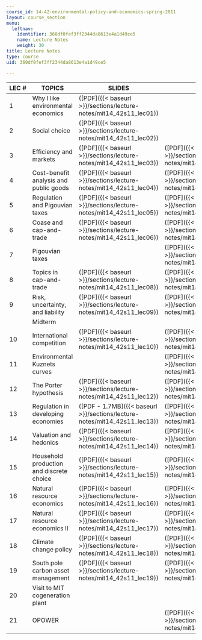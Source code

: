 ```yaml
---
course_id: 14-42-environmental-policy-and-economics-spring-2011
layout: course_section
menu:
  leftnav:
    identifier: 360df0fef3ff2344da8613e4a1d49ce5
    name: Lecture Notes
    weight: 30
title: Lecture Notes
type: course
uid: 360df0fef3ff2344da8613e4a1d49ce5

---
```


| LEC # | TOPICS | SLIDES | NOTES |
| --- | --- | --- | --- |
| 1 | Why I like environmental economics | ([PDF]({{< baseurl >}}/sections/lecture-notes/mit14_42s11_lec01)) | &nbsp; |
| 2 | Social choice | ([PDF]({{< baseurl >}}/sections/lecture-notes/mit14_42s11_lec02)) | &nbsp; |
| 3 | Efficiency and markets | ([PDF]({{< baseurl >}}/sections/lecture-notes/mit14_42s11_lec03)) | ([PDF]({{< baseurl >}}/sections/lecture-notes/mit14_42s11_note03)) |
| 4 | Cost-benefit analysis and public goods | ([PDF]({{< baseurl >}}/sections/lecture-notes/mit14_42s11_lec04)) | ([PDF]({{< baseurl >}}/sections/lecture-notes/mit14_42s11_note04)) |
| 5 | Regulation and Pigouvian taxes | ([PDF]({{< baseurl >}}/sections/lecture-notes/mit14_42s11_lec05)) | ([PDF]({{< baseurl >}}/sections/lecture-notes/mit14_42s11_note05)) |
| 6 | Coase and cap-and-trade | ([PDF]({{< baseurl >}}/sections/lecture-notes/mit14_42s11_lec06)) | ([PDF]({{< baseurl >}}/sections/lecture-notes/mit14_42s11_note06)) |
| 7 | Pigouvian taxes | &nbsp; | ([PDF]({{< baseurl >}}/sections/lecture-notes/mit14_42s11_note07)) |
| 8 | Topics in cap-and-trade | ([PDF]({{< baseurl >}}/sections/lecture-notes/mit14_42s11_lec08)) | ([PDF]({{< baseurl >}}/sections/lecture-notes/mit14_42s11_note08)) |
| 9 | Risk, uncertainty, and liability | ([PDF]({{< baseurl >}}/sections/lecture-notes/mit14_42s11_lec09)) | ([PDF]({{< baseurl >}}/sections/lecture-notes/mit14_42s11_note09)) |
| &nbsp; | Midterm | &nbsp; |
| 10 | International competition | ([PDF]({{< baseurl >}}/sections/lecture-notes/mit14_42s11_lec10)) | ([PDF]({{< baseurl >}}/sections/lecture-notes/mit14_42s11_note10)) |
| 11 | Environmental Kuznets curves | &nbsp; | ([PDF]({{< baseurl >}}/sections/lecture-notes/mit14_42s11_note11)) |
| 12 | The Porter hypothesis | ([PDF]({{< baseurl >}}/sections/lecture-notes/mit14_42s11_lec12)) | ([PDF]({{< baseurl >}}/sections/lecture-notes/mit14_42s11_note12)) |
| 13 | Regulation in developing economies | ([PDF - 1.7MB]({{< baseurl >}}/sections/lecture-notes/mit14_42s11_lec13)) | ([PDF]({{< baseurl >}}/sections/lecture-notes/mit14_42s11_note13)) |
| 14 | Valuation and hedonics | ([PDF]({{< baseurl >}}/sections/lecture-notes/mit14_42s11_lec14)) | ([PDF]({{< baseurl >}}/sections/lecture-notes/mit14_42s11_note14)) |
| 15 | Household production and discrete choice | ([PDF]({{< baseurl >}}/sections/lecture-notes/mit14_42s11_lec15)) | ([PDF]({{< baseurl >}}/sections/lecture-notes/mit14_42s11_note15)) |
| 16 | Natural resource economics | ([PDF]({{< baseurl >}}/sections/lecture-notes/mit14_42s11_lec16)) | ([PDF]({{< baseurl >}}/sections/lecture-notes/mit14_42s11_note16)) |
| 17 | Natural resource economics II | ([PDF]({{< baseurl >}}/sections/lecture-notes/mit14_42s11_lec17)) | ([PDF]({{< baseurl >}}/sections/lecture-notes/mit14_42s11_note17)) |
| 18 | Climate change policy | ([PDF]({{< baseurl >}}/sections/lecture-notes/mit14_42s11_lec18)) | ([PDF]({{< baseurl >}}/sections/lecture-notes/mit14_42s11_note18)) |
| 19 | South pole carbon asset management | ([PDF]({{< baseurl >}}/sections/lecture-notes/mit14_42s11_lec19)) | ([PDF]({{< baseurl >}}/sections/lecture-notes/mit14_42s11_note19)) |
| 20 | Visit to MIT cogeneration plant | &nbsp; |
| 21 | OPOWER | &nbsp; | ([PDF]({{< baseurl >}}/sections/lecture-notes/mit14_42s11_note21))